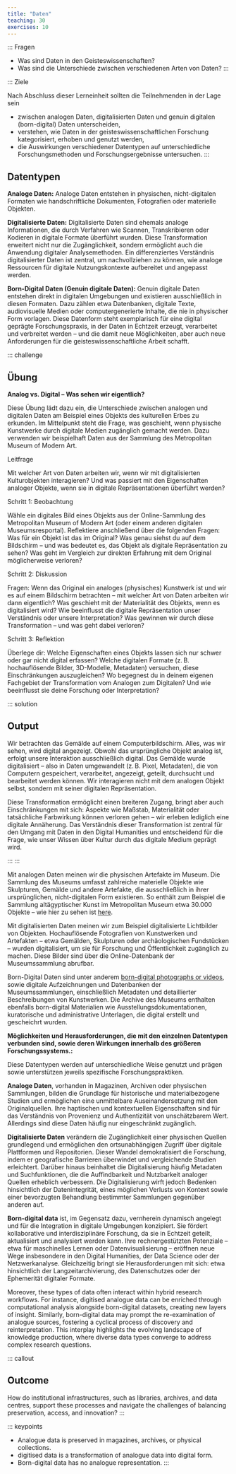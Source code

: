 ```yaml
---
title: "Daten"
teaching: 30
exercises: 10
---
```


::: Fragen 
- Was sind Daten in den Geisteswissenschaften?
- Was sind die Unterschiede zwischen verschiedenen Arten von Daten?
:::

::: Ziele   

Nach Abschluss dieser Lerneinheit sollten die Teilnehmenden in der Lage sein  

- zwischen analogen Daten, digitalisierten Daten und genuin digitalen (born-digital) Daten unterscheiden,
- verstehen, wie Daten in der geisteswissenschaftlichen Forschung kategorisiert, erhoben und genutzt werden,
- die Auswirkungen verschiedener Datentypen auf unterschiedliche Forschungsmethoden und Forschungsergebnisse untersuchen.
:::

## Datentypen

**Analoge Daten:**
Analoge Daten entstehen in physischen, nicht-digitalen Formaten wie handschriftliche Dokumenten, Fotografien oder materielle Objekten.

**Digitalisierte Daten:**
Digitalisierte Daten sind ehemals analoge Informationen, die durch Verfahren wie Scannen, Transkribieren oder Kodieren in digitale Formate überführt wurden. Diese Transformation erweitert nicht nur die Zugänglichkeit, sondern ermöglicht auch die Anwendung digitaler Analysemethoden.  Ein differenziertes Verständnis digitalisierter Daten ist zentral, um nachvollziehen zu können, wie analoge Ressourcen für digitale Nutzungskontexte aufbereitet und angepasst werden.

**Born-Digital Daten (Genuin digitale Daten):**
Genuin digitale Daten entstehen direkt in digitalen Umgebungen und existieren ausschließlich in diesen Formaten. Dazu zählen etwa Datenbanken, digitale Texte, audiovisuelle Medien oder computergenerierte Inhalte, die nie in physischer Form vorlagen. Diese Datenform steht exemplarisch für eine digital geprägte Forschungspraxis, in der Daten in Echtzeit erzeugt, verarbeitet und verbreitet werden – und die damit neue Möglichkeiten, aber auch neue Anforderungen für die geisteswissenschaftliche Arbeit schafft.


::: challenge
## Übung


**Analog vs. Digital – Was sehen wir eigentlich?**

Diese Übung lädt dazu ein, die Unterschiede zwischen analogen und digitalen Daten am Beispiel eines Objekts des kulturellen Erbes zu erkunden. Im Mittelpunkt steht die Frage, was geschieht, wenn physische Kunstwerke durch digitale Medien zugänglich gemacht werden.
Dazu verwenden wir beispielhaft Daten aus der Sammlung des Metropolitan Museum of Modern Art.   

Leitfrage   

Mit welcher Art von Daten arbeiten wir, wenn wir mit digitalisierten Kulturobjekten interagieren? Und was passiert mit den Eigenschaften analoger Objekte, wenn sie in digitale Repräsentationen überführt werden?   

Schritt 1: Beobachtung   

Wähle ein digitales Bild eines Objekts aus der Online-Sammlung des Metropolitan Museum of Modern Art (oder einem anderen digitalen Museumsresportal).
Reflektiere anschließend über die folgenden Fragen:
Was für ein Objekt ist das im Original?
Was genau siehst du auf dem Bildschirm – und was bedeutet es, das Objekt als digitale Repräsentation zu sehen?
Was geht im Vergleich zur direkten Erfahrung mit dem Original möglicherweise verloren?   

Schritt 2: Diskussion   

Fragen:
Wenn das Original ein analoges (physisches) Kunstwerk ist und wir es auf einem Bildschirm betrachten – mit welcher Art von Daten arbeiten wir dann eigentlich?
Was geschieht mit der Materialität des Objekts, wenn es digitalisiert wird?
Wie beeinflusst die digitale Repräsentation unser Verständnis oder unsere Interpretation?
Was gewinnen wir durch diese Transformation – und was geht dabei verloren?   

Schritt 3: Reflektion   

Überlege dir:
Welche Eigenschaften eines Objekts lassen sich nur schwer oder gar nicht digital erfassen?
Welche digitalen Formate (z. B. hochauflösende Bilder, 3D-Modelle, Metadaten) versuchen, diese Einschränkungen auszugleichen?
Wo begegnest du in deinem eigenen Fachgebiet der Transformation vom Analogen zum Digitalen? Und wie beeinflusst sie deine Forschung oder Interpretation?

::: solution 
## Output

Wir betrachten das Gemälde auf einem Computerbildschirm. Alles, was wir sehen, wird digital angezeigt. Obwohl das ursprüngliche Objekt analog ist, erfolgt unsere Interaktion ausschließlich digital. Das Gemälde wurde digitalisiert – also in Daten umgewandelt (z. B. Pixel, Metadaten), die von Computern gespeichert, verarbeitet, angezeigt, geteilt, durchsucht und bearbeitet werden können. Wir interagieren nicht mit dem analogen Objekt selbst, sondern mit seiner digitalen Repräsentation.

Diese Transformation ermöglicht einen breiteren Zugang, bringt aber auch Einschränkungen mit sich: Aspekte wie Maßstab, Materialität oder tatsächliche Farbwirkung können verloren gehen – wir erleben lediglich eine digitale Annäherung. Das Verständnis dieser Transformation ist zentral für den Umgang mit Daten in den Digital Humanities und entscheidend für die Frage, wie unser Wissen über Kultur durch das digitale Medium geprägt wird.   

:::
:::  

Mit analogen Daten meinen wir die physischen Artefakte im Museum. Die Sammlung des Museums umfasst zahlreiche materielle Objekte wie Skulpturen, Gemälde und andere Artefakte, die ausschließlich in ihrer ursprünglichen, nicht-digitalen Form existieren. So enthält zum Beispiel die Sammlung altägyptischer Kunst im Metropolitan Museum etwa 30.000 Objekte – wie hier zu sehen ist [here](https://www.metmuseum.org/about-the-met/collection-areas/egyptian-art).

Mit digitalisierten Daten meinen wir zum Beispiel digitalisierte Lichtbilder von Objekten. Hochauflösende Fotografien von Kunstwerken und Artefakten – etwa Gemälden, Skulpturen oder archäologischen Fundstücken – wurden digitalisiert, um sie für Forschung und Öffentlichkeit zugänglich zu machen. Diese Bilder sind über die Online-Datenbank der Museumssammlung abrufbar.

Born-Digital Daten sind unter anderem [born-digital photographs or videos](https://www.metmuseum.org/art/collection/search/302616), sowie digitale Aufzeichnungen und Datenbanken der Museumssammlungen, einschließlich Metadaten und detaillierter Beschreibungen von Kunstwerken. Die Archive des Museums enthalten ebenfalls born-digital Materialien wie Ausstellungsdokumentationen, kuratorische und administrative Unterlagen, die digital erstellt und gescheichrt wurden.

**Möglichkeiten und Herausforderungen, die mit den einzelnen Datentypen verbunden sind, sowie deren Wirkungen innerhalb des größeren Forschungssystems.:**

Diese Datentypen werden auf unterschiedliche Weise genutzt und prägen sowie unterstützen jeweils spezifische Forschungspraktiken.

**Analoge Daten**, vorhanden in Magazinen, Archiven oder physischen Sammlungen, bilden die Grundlage für historische und materialbezogene Studien und ermöglichen eine unmittelbare Auseinandersetzung mit den Originalquellen. Ihre haptischen und kontextuellen Eigenschaften sind für das Verständnis von Provenienz und Authentizität von unschätzbarem Wert. Allerdings sind diese Daten häufig nur eingeschränkt zugänglich.

**Digitalisierte Daten** verändern die Zugänglichkeit einer physischen Quellen grundlegend und ermöglichen den ortsunabhängigen Zugriff über digitale Plattformen und Repositorien. Dieser Wandel demokratisiert die Forschung, indem er geografische Barrieren überwindet und vergleichende Studien erleichtert. Darüber hinaus beinhaltet die Digitalisierung häufig Metadaten und Suchfunktionen, die die Auffindbarkeit und Nutzbarkeit analoger Quellen erheblich verbessern. Die Digitalisierung wirft jedoch Bedenken hinsichtlich der Datenintegrität, eines möglichen Verlusts von Kontext sowie einer bevorzugten Behandlung bestimmter Sammlungen gegenüber anderen auf.

**Born-digital data** ist, im Gegensatz dazu, vernherein dynamisch angelegt und für die Integration in digitale Umgebungen konzipiert. Sie fördert kollaborative und interdisziplinäre Forschung, da sie in Echtzeit geteilt, aktualisiert und analysiert werden kann. Ihre rechnergestützten Potenziale – etwa für maschinelles Lernen oder Datenvisualisierung – eröffnen neue Wege insbesondere in den Digital Humanities, der Data Science oder der Netzwerkanalyse. Gleichzeitig bringt sie Herausforderungen mit sich: etwa hinsichtlich der Langzeitarchivierung, des Datenschutzes oder der Ephemerität digitaler Formate.

Moreover, these types of data often interact within hybrid research workflows. For instance, digitised analogue data can be enriched through computational analysis alongside born-digital datasets, creating new layers of insight. Similarly, born-digital data may prompt the re-examination of analogue sources, fostering a cyclical process of discovery and reinterpretation. This interplay highlights the evolving landscape of knowledge production, where diverse data types converge to address complex research questions. 
  
::: callout
## Outcome
How do institutional infrastructures, such as libraries, archives, and data centres, support these processes and navigate the challenges of balancing preservation, access, and innovation?
:::  
    
::: keypoints  
- Analogue data is preserved in magazines, archives, or physical collections. 
- digitised data is a transformation of analogue data into digital form. 
- Born-digital data has no analogue representation. 
:::  
